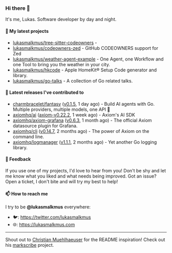 ### Hi there 👋

It's me, Lukas. Software developer by day and night.

#### 🌱 My latest projects

- [lukasmalkmus/tree-sitter-codeowners](https://github.com/lukasmalkmus/tree-sitter-codeowners) - 
- [lukasmalkmus/codeowners-zed](https://github.com/lukasmalkmus/codeowners-zed) - GitHub CODEOWNERS support for Zed
- [lukasmalkmus/weather-agent-example](https://github.com/lukasmalkmus/weather-agent-example) - One Agent, one Workflow and one Tool to bring you the weather in your city.
- [lukasmalkmus/hkcode](https://github.com/lukasmalkmus/hkcode) - Apple HomeKit® Setup Code generator and library.
- [lukasmalkmus/go-talks](https://github.com/lukasmalkmus/go-talks) - A collection of Go related talks.

#### 🔭 Latest releases I've contributed to

- [charmbracelet/fantasy](https://github.com/charmbracelet/fantasy) ([v0.1.5](https://github.com/charmbracelet/fantasy/releases/tag/v0.1.5), 1 day ago) - Build AI agents with Go. Multiple providers, multiple models, one API 🧙
- [axiomhq/ai](https://github.com/axiomhq/ai) ([axiom-v0.22.2](https://github.com/axiomhq/ai/releases/tag/axiom-v0.22.2), 1 week ago) - Axiom&#39;s AI SDK
- [axiomhq/axiom-grafana](https://github.com/axiomhq/axiom-grafana) ([v0.6.3](https://github.com/axiomhq/axiom-grafana/releases/tag/v0.6.3), 1 month ago) - The official Axiom datasource plugin for Grafana.
- [axiomhq/cli](https://github.com/axiomhq/cli) ([v0.14.7](https://github.com/axiomhq/cli/releases/tag/v0.14.7), 2 months ago) - The power of Axiom on the command line.
- [axiomhq/logmanager](https://github.com/axiomhq/logmanager) ([v1.1.1](https://github.com/axiomhq/logmanager/releases/tag/v1.1.1), 2 months ago) - Yet another Go logging library.

#### 💬 Feedback

If you use one of my projects, I'd love to hear from you! Don't be shy and let
me know what you liked and what needs being improved. Got an issue? Open a
ticket, I don't bite and will try my best to help!

#### 📫 How to reach me

I try to be **@lukasmalkmus** everywhere:

- 🐦: https://twitter.com/lukasmalkmus
- 🌐: https://lukasmalkmus.com

---

Shout out to [Christian Muehlhaeuser](https://github.com/muesli) for the README
inspiration! Check out his [markscribe](https://github.com/muesli/markscribe)
project.
